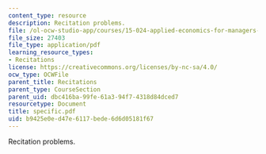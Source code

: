 ```yaml
---
content_type: resource
description: Recitation problems.
file: /ol-ocw-studio-app/courses/15-024-applied-economics-for-managers-summer-2004/b9425e0ed47e6117bede6d6d05181f67_specific.pdf
file_size: 27403
file_type: application/pdf
learning_resource_types:
- Recitations
license: https://creativecommons.org/licenses/by-nc-sa/4.0/
ocw_type: OCWFile
parent_title: Recitations
parent_type: CourseSection
parent_uid: dbc416ba-99fe-61a3-94f7-4318d84dced7
resourcetype: Document
title: specific.pdf
uid: b9425e0e-d47e-6117-bede-6d6d05181f67
---
```

Recitation problems.